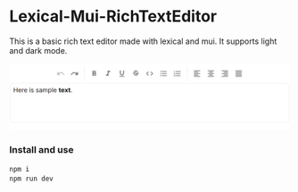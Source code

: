 # Lexical-Mui-RichTextEditor

This is a basic rich text editor made with lexical and mui. It supports light and dark mode.

![Screenshot](https://github.com/noahjoeris/Lexical-Mui-RichTextEditor/blob/main/public/rte.png)

### Install and use

```bash
npm i
npm run dev
```
